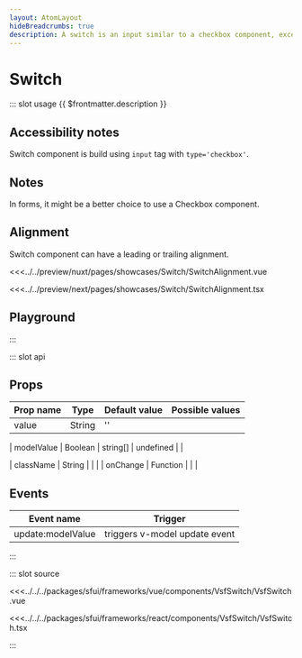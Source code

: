 ```yaml
---
layout: AtomLayout
hideBreadcrumbs: true
description: A switch is an input similar to a checkbox component, except for handling the indeterminate state. The two possible values are true and false. Used for enable/disable features, especially on mobile.
---
```

#  Switch

::: slot usage
{{ $frontmatter.description }}

## Accessibility notes

Switch component is build using `input` tag with `type='checkbox'`.
## Notes

In forms, it might be a better choice to use a Checkbox component.

## Alignment

Switch component can have a leading or trailing alignment.

<Showcase showcase-name="Switch/SwitchAlignment">

<!-- vue -->
<<<../../preview/nuxt/pages/showcases/Switch/SwitchAlignment.vue
<!-- end vue -->
<!-- react -->
<<<../../preview/next/pages/showcases/Switch/SwitchAlignment.tsx
<!-- end react -->

</Showcase>

## Playground

<Generate style="height: 380px" />
:::

::: slot api
## Props

| Prop name    | Type                     | Default value | Possible values                        |
| ------------ | ------------------------ | ------------- | -------------------------------------- |
| value        | String                   | ''            |                                        |
<!-- vue -->
| modelValue   | Boolean | string[]       | undefined     |                                        |
<!-- end vue -->
<!-- react -->
| className    | String                   |               |                                        |
| onChange     | Function                 |               |                                        |

<!-- end react -->

<!-- vue -->

## Events

| Event name        | Trigger                       |
| ----------------- | ----------------------------- |
| update:modelValue | triggers v-model update event |
<!-- end vue -->
:::

::: slot source
<SourceCode>
<!-- vue -->
<<<../../../packages/sfui/frameworks/vue/components/VsfSwitch/VsfSwitch.vue
<!-- end vue -->
<!-- react -->
<<<../../../packages/sfui/frameworks/react/components/VsfSwitch/VsfSwitch.tsx
<!-- end react -->
</SourceCode>
:::